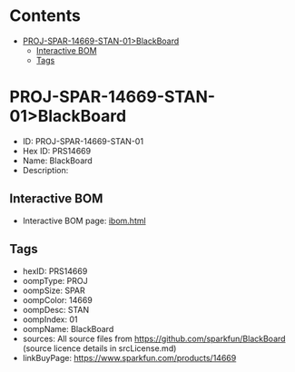 



Contents
========

* [PROJ-SPAR-14669-STAN-01>BlackBoard](#proj-spar-14669-stan-01blackboard)
	* [Interactive BOM](#interactive-bom)
	* [Tags](#tags)

# PROJ-SPAR-14669-STAN-01>BlackBoard

- ID: PROJ-SPAR-14669-STAN-01
- Hex ID: PRS14669
- Name: BlackBoard
- Description: 

## Interactive BOM

- Interactive BOM page: [ibom.html](kicad/bom/ibom.html)

## Tags

- hexID: PRS14669
- oompType: PROJ
- oompSize: SPAR
- oompColor: 14669
- oompDesc: STAN
- oompIndex: 01
- oompName: BlackBoard
- sources: All source files from https://github.com/sparkfun/BlackBoard (source licence details in srcLicense.md)
- linkBuyPage: https://www.sparkfun.com/products/14669

